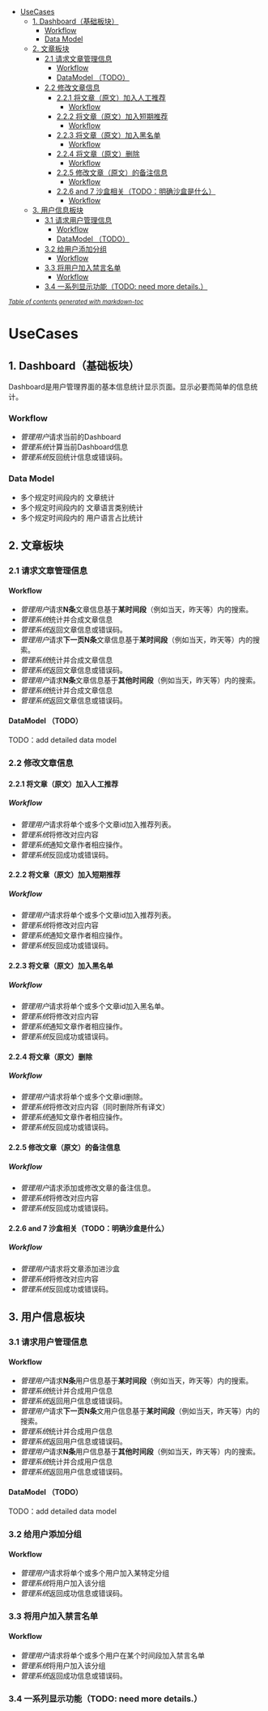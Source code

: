 - [UseCases](#usecases)
  * [1. Dashboard（基础板块）](#1-dashboard------)
    + [Workflow](#workflow)
    + [Data Model](#data-model)
  * [2. 文章板块](#2-----)
    + [2.1 请求文章管理信息](#21---------)
      - [Workflow](#workflow-1)
      - [DataModel （TODO）](#datamodel--todo-)
    + [2.2 修改文章信息](#22-------)
      - [2.2.1 将文章（原文）加入人工推荐](#221--------------)
        * [Workflow](#workflow-2)
      - [2.2.2 将文章（原文）加入短期推荐](#222--------------)
        * [Workflow](#workflow-3)
      - [2.2.3 将文章（原文）加入黑名单](#223-------------)
        * [Workflow](#workflow-4)
      - [2.2.4 将文章（原文）删除](#224----------)
        * [Workflow](#workflow-5)
      - [2.2.5 修改文章（原文）的备注信息](#225--------------)
        * [Workflow](#workflow-6)
      - [2.2.6 and 7 沙盒相关（TODO：明确沙盒是什么）](#226-and-7------todo---------)
        * [Workflow](#workflow-7)
  * [3. 用户信息板块](#3-------)
    + [3.1 请求用户管理信息](#31---------)
      - [Workflow](#workflow-8)
      - [DataModel （TODO）](#datamodel--todo--1)
    + [3.2 给用户添加分组](#32--------)
      - [Workflow](#workflow-9)
    + [3.3 将用户加入禁言名单](#33----------)
      - [Workflow](#workflow-10)
    + [3.4 一系列显示功能（TODO: need more details.）](#34---------todo--need-more-details-)

<small><i><a href='http://ecotrust-canada.github.io/markdown-toc/'>Table of contents generated with markdown-toc</a></i></small>


# UseCases
## 1. Dashboard（基础板块）
Dashboard是用户管理界面的基本信息统计显示页面。显示必要而简单的信息统计。
### Workflow
* *管理用户*请求当前的Dashboard
* *管理系统*计算当前Dashboard信息
* *管理系统*反回统计信息或错误码。
### Data Model
* 多个规定时间段内的 文章统计
* 多个规定时间段内的 文章语言类别统计
* 多个规定时间段内的 用户语言占比统计

## 2. 文章板块
### 2.1 请求文章管理信息
#### Workflow
* *管理用户*请求**N条**文章信息基于**某时间段**（例如当天，昨天等）内的搜索。
* *管理系统*统计并合成文章信息
* *管理系统*返回文章信息或错误码。
* *管理用户*请求**下一页N条**文章信息基于**某时间段**（例如当天，昨天等）内的搜索。
* *管理系统*统计并合成文章信息
* *管理系统*返回文章信息或错误码。
* *管理用户*请求**N条**文章信息基于**其他时间段**（例如当天，昨天等）内的搜索。
* *管理系统*统计并合成文章信息
* *管理系统*返回文章信息或错误码。
#### DataModel （TODO）
TODO：add detailed data model

### 2.2 修改文章信息
#### 2.2.1 将文章（原文）加入人工推荐
##### Workflow
* *管理用户*请求将单个或多个文章id加入推荐列表。
* *管理系统*将修改对应内容
* *管理系统*通知文章作者相应操作。
* *管理系统*反回成功或错误码。
#### 2.2.2 将文章（原文）加入短期推荐
##### Workflow
* *管理用户*请求将单个或多个文章id加入推荐列表。
* *管理系统*将修改对应内容
* *管理系统*通知文章作者相应操作。
* *管理系统*反回成功或错误码。
#### 2.2.3 将文章（原文）加入黑名单
##### Workflow
* *管理用户*请求将单个或多个文章id加入黑名单。
* *管理系统*将修改对应内容
* *管理系统*通知文章作者相应操作。
* *管理系统*反回成功或错误码。
#### 2.2.4 将文章（原文）删除
##### Workflow
* *管理用户*请求将单个或多个文章id删除。
* *管理系统*将修改对应内容（同时删除所有译文）
* *管理系统*通知文章作者相应操作。
* *管理系统*反回成功或错误码。
#### 2.2.5 修改文章（原文）的备注信息
##### Workflow
* *管理用户*请求添加或修改文章的备注信息。
* *管理系统*将修改对应内容
* *管理系统*反回成功或错误码。
#### 2.2.6 and 7 沙盒相关（TODO：明确沙盒是什么）
##### Workflow
* *管理用户*请求将文章添加进沙盒
* *管理系统*将修改对应内容
* *管理系统*反回成功或错误码。

## 3. 用户信息板块
### 3.1 请求用户管理信息
#### Workflow
* *管理用户*请求**N条**用户信息基于**某时间段**（例如当天，昨天等）内的搜索。
* *管理系统*统计并合成用户信息
* *管理系统*返回用户信息或错误码。
* *管理用户*请求**下一页N条**文用户信息基于**某时间段**（例如当天，昨天等）内的搜索。
* *管理系统*统计并合成用户信息
* *管理系统*返回用户信息或错误码。
* *管理用户*请求**N条**用户信息基于**其他时间段**（例如当天，昨天等）内的搜索。
* *管理系统*统计并合成用户信息
* *管理系统*返回用户信息或错误码。
#### DataModel （TODO）
TODO：add detailed data model

### 3.2 给用户添加分组
#### Workflow
* *管理用户*请求将单个或多个用户加入某特定分组
* *管理系统*将用户加入该分组
* *管理系统*返回成功信息或错误码。

### 3.3 将用户加入禁言名单
#### Workflow
* *管理用户*请求将单个或多个用户在某个时间段加入禁言名单
* *管理系统*将用户加入该分组
* *管理系统*返回成功信息或错误码。

### 3.4 一系列显示功能（TODO: need more details.）